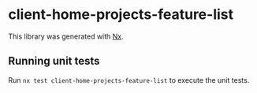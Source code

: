 # client-home-projects-feature-list

This library was generated with [Nx](https://nx.dev).

## Running unit tests

Run `nx test client-home-projects-feature-list` to execute the unit tests.
